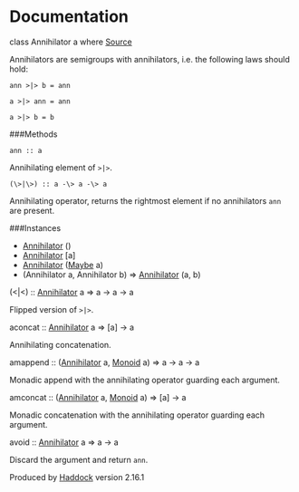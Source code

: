 Documentation
=============

class Annihilator a where [Source](Control/Annihilator.hs#L24)

Annihilators are semigroups with annihilators, i.e. the following laws should hold:

    ann >|> b = ann

    a >|> ann = ann

    a >|> b = b

###Methods

    ann :: a

Annihilating element of `>|>`.

    (\>|\>) :: a -\> a -\> a

Annihilating operator, returns the rightmost element if no annihilators `ann` are present.

###Instances

* [Annihilator](Control/Annihilator.hs#L33) ()
* [Annihilator](Control/Annihilator.hs#L45) [a]
* [Annihilator](Control/Annihilator.hs#L38) ([Maybe](https://hackage.haskell.org/package//base-4.8.2.0/Data-Maybe.html#t:Maybe) a\)
* (Annihilator a, Annihilator b) =\> [Annihilator](Control/Annihilator.hs#L52) (a, b)

 (\<|\<) :: [Annihilator](Control-Annihilator.html#t:Annihilator) a =\> a -\> a -\> a

Flipped version of `>|>`.

aconcat :: [Annihilator](Control-Annihilator.html#t:Annihilator) a =\> [a] -\> a

Annihilating concatenation.

amappend :: ([Annihilator](Control-Annihilator.html#t:Annihilator) a, [Monoid](../base-4.8.2.0/Data-Monoid.html#t:Monoid) a) =\> a -\> a -\> a

Monadic append with the annihilating operator guarding each argument.

amconcat :: ([Annihilator](Control-Annihilator.html#t:Annihilator) a, [Monoid](../base-4.8.2.0/Data-Monoid.html#t:Monoid) a) =\> [a] -\> a

Monadic concatenation with the annihilating operator guarding each argument.

avoid :: [Annihilator](Control-Annihilator.html#t:Annihilator) a =\> a -\> a

Discard the argument and return `ann`.

Produced by [Haddock](http://www.haskell.org/haddock/) version 2.16.1

